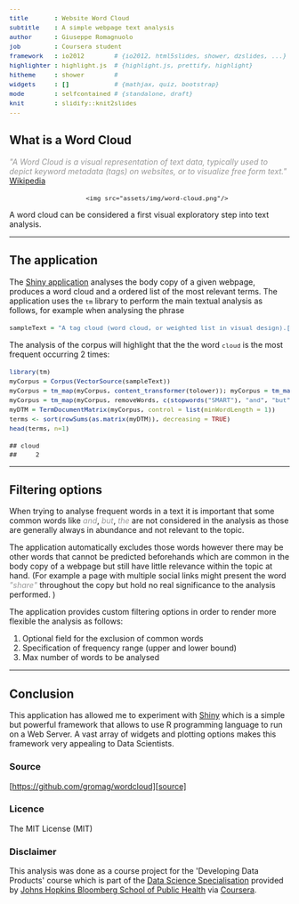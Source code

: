 ```yaml
---
title       : Website Word Cloud
subtitle    : A simple webpage text analysis
author      : Giuseppe Romagnuolo
job         : Coursera student
framework   : io2012        # {io2012, html5slides, shower, dzslides, ...}
highlighter : highlight.js  # {highlight.js, prettify, highlight}
hitheme     : shower        # 
widgets     : []            # {mathjax, quiz, bootstrap}
mode        : selfcontained # {standalone, draft}
knit        : slidify::knit2slides
---
```


<style>

.title-slide {
  background-color: #FFF; /* #EDE0CF; ; #CA9F9D*/
}
em {
  font-style:italic;
  color:#999;
}
code {
  font-size: 0.8em;
}
</style>

## What is a Word Cloud

*"A Word Cloud is a visual representation of text data, typically used to depict keyword metadata (tags) on websites, or to visualize free form text."* [Wikipedia][wiki]

[wiki]: https://en.wikipedia.org/wiki/Tag_cloud

<div style="text-align:center">

        <img src="assets/img/word-cloud.png"/>

</div>

A word cloud can be considered a first visual exploratory step into text analysis.

--- 

## The application


The [Shiny application][app] analyses the body copy of a given webpage, produces a word cloud and a ordered list of the most relevant terms.
The application uses the ``tm`` library to perform the main textual analysis as follows, for example when analysing the phrase


```r
sampleText = "A tag cloud (word cloud, or weighted list in visual design).[...]"
```

The analysis of the corpus will highlight that the the word ``cloud`` is the most frequent occurring 2 times:


```r
library(tm)
myCorpus = Corpus(VectorSource(sampleText))
myCorpus = tm_map(myCorpus, content_transformer(tolower)); myCorpus = tm_map(myCorpus, removePunctuation)
myCorpus = tm_map(myCorpus, removeWords, c(stopwords("SMART"), "and", "but", "the"))
myDTM = TermDocumentMatrix(myCorpus, control = list(minWordLength = 1))
terms <- sort(rowSums(as.matrix(myDTM)), decreasing = TRUE)
head(terms, n=1)
```

```
## cloud 
##     2
```

---

## Filtering options

When trying to analyse frequent words in a text it is important that some common words like _and_, _but_, _the_ are not considered in the analysis as those are generally always in abundance and not relevant to the topic.

The application automatically excludes those words however there may be other words that cannot be predicted beforehands which are common in the body copy of a webpage but still have little relevance within the topic at hand. (For example a page with multiple social links might present the word _"share"_  throughout the copy but hold no real significance to the analysis performed. )

The application provides custom filtering options in order to render more flexible the analysis as follows:

1. Optional field for the exclusion of common words
2. Specification of frequency range (upper and lower bound)
3. Max number of words to be analysed

[app]:https://gromag.shinyapps.io/wordcloud

---

## Conclusion

This application has allowed me to experiment with [Shiny][shiny] which is a simple but powerful framework that allows to use R programming language to run on a Web Server. A vast array of widgets and plotting options makes this framework very appealing to Data Scientists.

[shiny]: http://shiny.rstudio.com/
### Source

[https://github.com/gromag/wordcloud][source]

### Licence

The MIT License (MIT)

### Disclaimer

This analysis was done as a course project for the 'Developing Data Products' course which is part of the [Data Science Specialisation][dss] provided by [Johns Hopkins Bloomberg School of Public Health][jhsph] via [Coursera][co].


[dss]: https://www.coursera.org/specialization/jhudatascience/1
[jhsph]: http://www.jhsph.edu/
[co]: https://www.coursera.org/
[source]: https://github.com/gromag/wordcloud

